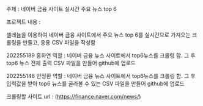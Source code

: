 주제 : 네이버 금융 사이트 실시간 주요 뉴스 top 6

프로젝트 내용 :

셀레늄을 이용하여 네이버 금융 사이트에서 주요 뉴스 top 6를 실시간으로 가져오는 크롤링을 만들고, 응용 CSV 파일을 작성함

202255189 홍화연 역할 : 네이버 금융 뉴스 사이트에서 top6뉴스를 크롤링 함. 그 후 top6 뉴스 전체 출력 CSV 파일을 만들어 github에 업로드

202255148 안정환 역할 : 네이버 금융 뉴스 사이트에서 top6뉴스를 크롤링 함. 그 후 입력값을 받아 top6 뉴스를 골라볼 수 있는 CSV 파일을 만들어 github에 업로드

크롤링할 사이트 url : (https://finance.naver.com/news/)
